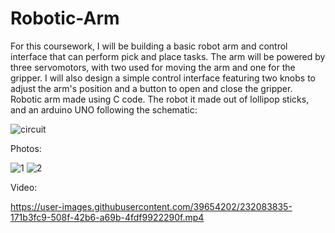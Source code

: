 # Robotic-Arm
For this coursework, I will be building a basic robot arm and control interface that can perform pick and place tasks. The arm will be powered by three servomotors, with two used for moving the arm and one for the gripper. I will also design a simple control interface featuring two knobs to adjust the arm's position and a button to open and close the gripper. Robotic arm made using C code. The robot it made out of lollipop sticks, and an arduino UNO following the schematic:

![circuit](https://user-images.githubusercontent.com/39654202/232084113-04733972-e184-4d59-9b3b-507e267c2566.png)

Photos:

![1](https://user-images.githubusercontent.com/39654202/232084943-12f195c8-0087-4c5a-ba8a-93ad09dcabe5.jpg)
![2](https://user-images.githubusercontent.com/39654202/232084954-288f1553-47e0-4b2b-b792-d4b6a04d808a.jpg)

Video:

https://user-images.githubusercontent.com/39654202/232083835-171b3fc9-508f-42b6-a69b-4fdf9922290f.mp4
